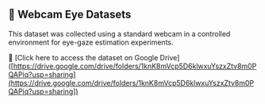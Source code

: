 ## 📂 Webcam Eye Datasets

This dataset was collected using a standard webcam in a controlled environment for eye-gaze estimation experiments.

🔗 [Click here to access the dataset on Google Drive]([https://drive.google.com/drive/folders/1knK8mVcp5D6klwxuYszxZtv8m0PQAPiq?usp=sharing](https://drive.google.com/drive/folders/1knK8mVcp5D6klwxuYszxZtv8m0PQAPiq?usp=sharing])
